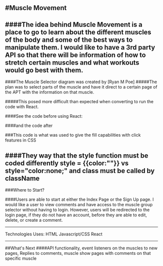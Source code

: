 #Muscle Movement
---------------

####The idea behind Muscle Movement is a place to go to learn about the different muscles of the body and some of the best ways to manipulate them. I would like to have a 3rd party API so that there will be information of how to stretch certain muscles and what workouts would go best with them.
----------------

####The Muscle Selector diagram was created by [Ryan M Poe] 
#####The plan was to select parts of the muscle and have it direct to a certain page of the APT with the information on that muscle.
![]()

#####This posed more difficult than expected when converting to run the code with React. 

####See the code before using React: 
![]()

####and the code after
![]()

###This code is what was used to give the fill capabilities with click features in CSS

####They way that the style function must be coded differently style = {{color:""}} vs style="color:none;" and class must be called by className
----------------

###Where to Start?

####Users are able to start at either the Index Page or the Sign Up page. I would like a user to view comments and have access to the muscle group selector without having to login. However, users will be redirected to the login page, if they do not have an account, before they are able to edit, delete, or create a comment. 

----------------
Technologies Uses: 
HTML
Javascript/CSS
React

-----------------
##What's Next
####API functionality, event listeners on the muscles to new pages, Replies to comments, muscle show pages with comments on that specific muscle